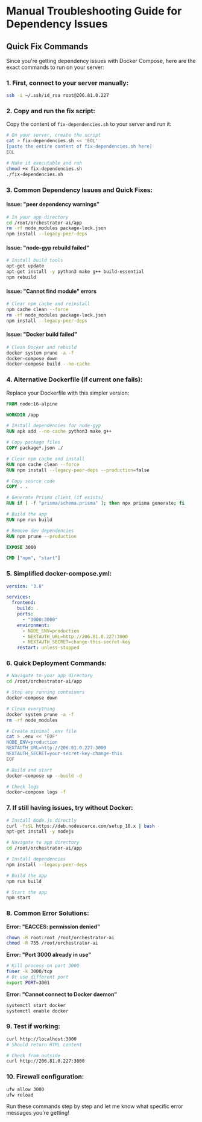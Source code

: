 # Manual Troubleshooting Guide for Dependency Issues

## Quick Fix Commands

Since you're getting dependency issues with Docker Compose, here are the exact commands to run on your server:

### 1. First, connect to your server manually:
```bash
ssh -i ~/.ssh/id_rsa root@206.81.0.227
```

### 2. Copy and run the fix script:

Copy the content of `fix-dependencies.sh` to your server and run it:

```bash
# On your server, create the script
cat > fix-dependencies.sh << 'EOL'
[paste the entire content of fix-dependencies.sh here]
EOL

# Make it executable and run
chmod +x fix-dependencies.sh
./fix-dependencies.sh
```

### 3. Common Dependency Issues and Quick Fixes:

#### Issue: "peer dependency warnings"
```bash
# In your app directory
cd /root/orchestrator-ai/app
rm -rf node_modules package-lock.json
npm install --legacy-peer-deps
```

#### Issue: "node-gyp rebuild failed"
```bash
# Install build tools
apt-get update
apt-get install -y python3 make g++ build-essential
npm rebuild
```

#### Issue: "Cannot find module" errors
```bash
# Clear npm cache and reinstall
npm cache clean --force
rm -rf node_modules package-lock.json
npm install --legacy-peer-deps
```

#### Issue: "Docker build failed"
```bash
# Clean Docker and rebuild
docker system prune -a -f
docker-compose down
docker-compose build --no-cache
```

### 4. Alternative Dockerfile (if current one fails):

Replace your Dockerfile with this simpler version:

```dockerfile
FROM node:16-alpine

WORKDIR /app

# Install dependencies for node-gyp
RUN apk add --no-cache python3 make g++

# Copy package files
COPY package*.json ./

# Clear npm cache and install
RUN npm cache clean --force
RUN npm install --legacy-peer-deps --production=false

# Copy source code
COPY . .

# Generate Prisma client (if exists)
RUN if [ -f "prisma/schema.prisma" ]; then npx prisma generate; fi

# Build the app
RUN npm run build

# Remove dev dependencies
RUN npm prune --production

EXPOSE 3000

CMD ["npm", "start"]
```

### 5. Simplified docker-compose.yml:

```yaml
version: '3.8'

services:
  frontend:
    build: .
    ports:
      - "3000:3000"
    environment:
      - NODE_ENV=production
      - NEXTAUTH_URL=http://206.81.0.227:3000
      - NEXTAUTH_SECRET=change-this-secret-key
    restart: unless-stopped
```

### 6. Quick Deployment Commands:

```bash
# Navigate to your app directory
cd /root/orchestrator-ai/app

# Stop any running containers
docker-compose down

# Clean everything
docker system prune -a -f
rm -rf node_modules

# Create minimal .env file
cat > .env << 'EOF'
NODE_ENV=production
NEXTAUTH_URL=http://206.81.0.227:3000
NEXTAUTH_SECRET=your-secret-key-change-this
EOF

# Build and start
docker-compose up --build -d

# Check logs
docker-compose logs -f
```

### 7. If still having issues, try without Docker:

```bash
# Install Node.js directly
curl -fsSL https://deb.nodesource.com/setup_18.x | bash -
apt-get install -y nodejs

# Navigate to app directory
cd /root/orchestrator-ai/app

# Install dependencies
npm install --legacy-peer-deps

# Build the app
npm run build

# Start the app
npm start
```

### 8. Common Error Solutions:

**Error: "EACCES: permission denied"**
```bash
chown -R root:root /root/orchestrator-ai
chmod -R 755 /root/orchestrator-ai
```

**Error: "Port 3000 already in use"**
```bash
# Kill process on port 3000
fuser -k 3000/tcp
# Or use different port
export PORT=3001
```

**Error: "Cannot connect to Docker daemon"**
```bash
systemctl start docker
systemctl enable docker
```

### 9. Test if working:
```bash
curl http://localhost:3000
# Should return HTML content

# Check from outside
curl http://206.81.0.227:3000
```

### 10. Firewall configuration:
```bash
ufw allow 3000
ufw reload
```

Run these commands step by step and let me know what specific error messages you're getting!
